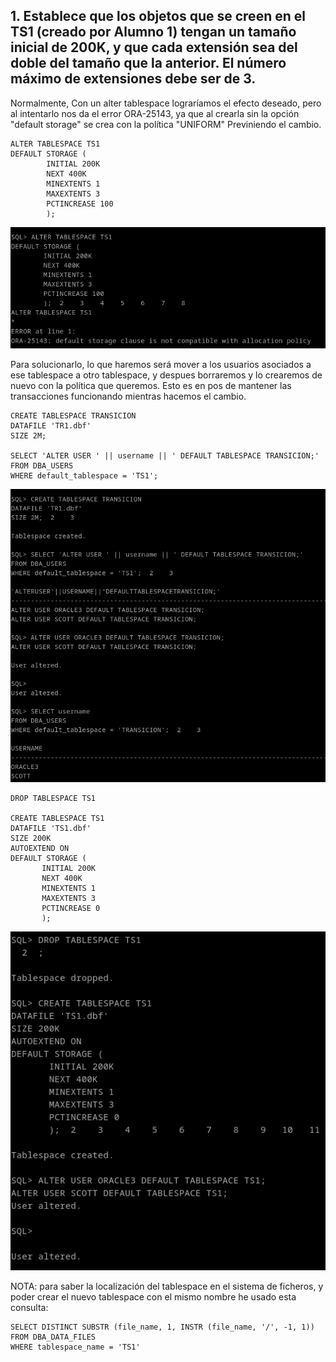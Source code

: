 ## 1. Establece que los objetos que se creen en el TS1 (creado por Alumno 1) tengan un tamaño inicial de 200K, y que cada extensión sea del doble del tamaño que la anterior. El número máximo de extensiones debe ser de 3.


Normalmente, Con un alter tablespace lograríamos el efecto deseado, pero al intentarlo nos da el error ORA-25143, ya que al crearla sin la opción "default storage" se crea con la política "UNIFORM" Previniendo el cambio.
```
ALTER TABLESPACE TS1
DEFAULT STORAGE (
        INITIAL 200K
        NEXT 400K
        MINEXTENTS 1
        MAXEXTENTS 3
        PCTINCREASE 100
        );
```

![ ](img/o101.png)

Para solucionarlo, lo que haremos será mover a los usuarios asociados a ese tablespace a otro tablespace, y despues borraremos y lo crearemos de nuevo con la política que queremos. Esto es en pos de mantener las transacciones funcionando mientras hacemos el cambio. 

```
CREATE TABLESPACE TRANSICION
DATAFILE 'TR1.dbf'
SIZE 2M;

SELECT 'ALTER USER ' || username || ' DEFAULT TABLESPACE TRANSICION;'
FROM DBA_USERS
WHERE default_tablespace = 'TS1';
```

![ ](img/o102.png)


```
DROP TABLESPACE TS1

CREATE TABLESPACE TS1 
DATAFILE 'TS1.dbf' 
SIZE 200K 
AUTOEXTEND ON 
DEFAULT STORAGE (
       INITIAL 200K
       NEXT 400K
       MINEXTENTS 1
       MAXEXTENTS 3
       PCTINCREASE 0
       );

```

![ ](img/o103.png)


NOTA: para saber la localización del tablespace en el sistema de ficheros, y poder crear el nuevo tablespace con el mismo nombre he usado esta consulta:
```
SELECT DISTINCT SUBSTR (file_name, 1, INSTR (file_name, '/', -1, 1))
FROM DBA_DATA_FILES
WHERE tablespace_name = 'TS1'
```